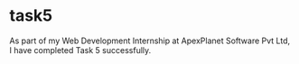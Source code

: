 # task5
 As part of my Web Development Internship at ApexPlanet Software Pvt Ltd, I have completed Task 5 successfully.
